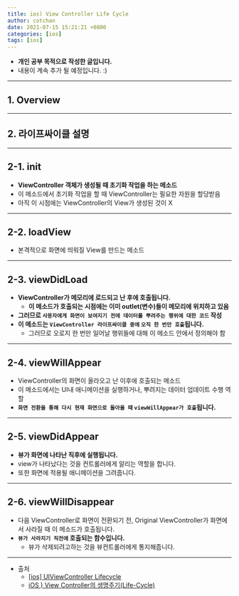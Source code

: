 ```yaml
---
title: ios) View Controller Life Cycle 
author: cotchan 
date: 2021-07-15 15:21:21 +0800 
categories: [ios]
tags: [ios]
---
```


+ **개인 공부 목적으로 작성한 글입니다.**
+ 내용이 계속 추가 될 예정입니다. :)

---

## 1. Overview

---

## 2. 라이프싸이클 설명

---

## 2-1. init

- **ViewController 객체가 생성될 때 초기화 작업을 하는 메소드**
- 이 메소드에서 초기화 작업을 할 때 ViewController는 필요한 자원을 할당받음
- 아직 이 시점에는 ViewController의 View가 생성된 것이 X

---

## 2-2. loadView

- 본격적으로 화면에 띄워질 View를 만드는 메소드

---

## 2-3. viewDidLoad

- **ViewController가 메모리에 로드되고 난 후에 호출됩니다.**
  - **이 메소드가 호출되는 시점에는 이미 outlet(변수)들이 메모리에 위치하고 있음**
- **그러므로 `사용자에게 화면이 보여지기 전에 데이터를 뿌려주는 행위에 대한 코드` 작성**
- **이 메소드는 `ViewController 라이프싸이클 중에` `오직 한 번만 호출`됩니다.**
    - 그러므로 오로지 한 번만 일어날 행위들에 대해 이 메소드 안에서 정의해야 함

---

## 2-4. viewWillAppear

- ViewController의 화면이 올라오고 난 이후에 호출되는 메소드
- 이 메소드에서는 UI내 애니메이션을 실행하거나, 뿌려지는 데이터 업데이트 수행 역할
- **`화면 전환을 통해 다시 현재 화면으로 돌아올 때` `viewWillAppear가 호출`됩니다.**

---

## 2-5. viewDidAppear

- **뷰가 화면에 나타난 직후에 실행됩니다.**
- view가 나타났다는 것을 컨트롤러에게 알리는 역할을 합니다.
- 또한 화면에 적용될 애니메이션을 그려줍니다.

---

## 2-6. viewWillDisappear

- 다음 ViewController로 화면이 전환되기 전, Original ViewController가 화면에서 사라질 때 이 메소드가 호출됩니다.
- **`뷰가 사라지기 직전에` 호출되는 함수입니다.**
  - 뷰가 삭제되려고하는 것을 뷰컨트롤러에게 통지해줍니다.

---

+ 출처
  + [[ios] UIViewController Lifecycle](https://baked-corn.tistory.com/32)
  + [iOS ) View Controller의 생명주기(Life-Cycle)](https://zeddios.tistory.com/43)
